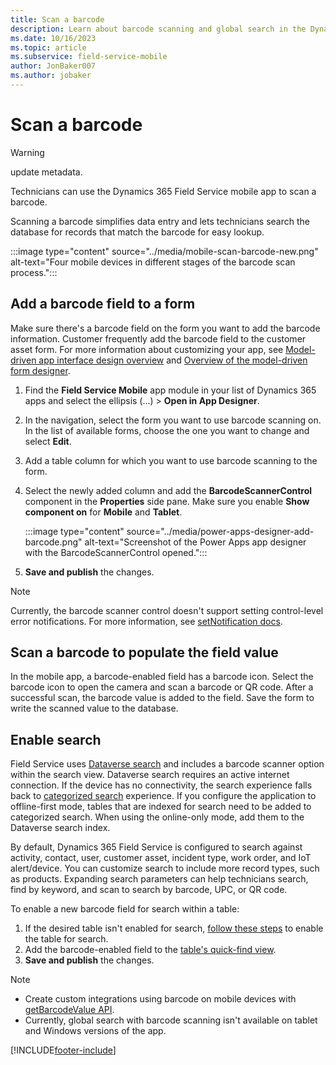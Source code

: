 ```yaml
---
title: Scan a barcode
description: Learn about barcode scanning and global search in the Dynamics 365 Field Service mobile app.
ms.date: 10/16/2023
ms.topic: article
ms.subservice: field-service-mobile
author: JonBaker007
ms.author: jobaker
---
```


# Scan a barcode

> [!WARNING]
> update metadata.

Technicians can use the Dynamics 365 Field Service mobile app to scan a barcode.

Scanning a barcode simplifies data entry and lets technicians search the database for records that match the barcode for easy lookup.

:::image type="content" source="../media/mobile-scan-barcode-new.png" alt-text="Four mobile devices in different stages of the barcode scan process.":::

## Add a barcode field to a form

Make sure there's a barcode field on the form you want to add the barcode information. Customer frequently add the barcode field to the customer asset form. For more information about customizing your app, see [Model-driven app interface design overview](/power-apps/maker/model-driven-apps/app-interface-design-overview) and [Overview of the model-driven form designer](/power-apps/maker/model-driven-apps/form-designer-overview).

1. Find the **Field Service Mobile** app module in your list of Dynamics 365 apps and select the ellipsis (&hellip;) > **Open in App Designer**.

1. In the navigation, select the form you want to use barcode scanning on. In the list of available forms, choose the one you want to change and select **Edit**.

1. Add a table column for which you want to use barcode scanning to the form.

1. Select the newly added column and add the **BarcodeScannerControl** component in the **Properties** side pane. Make sure you enable **Show component on** for **Mobile** and **Tablet**.

   :::image type="content" source="../media/power-apps-designer-add-barcode.png" alt-text="Screenshot of the Power Apps app designer with the BarcodeScannerControl opened.":::

1. **Save and publish** the changes.

> [!NOTE]
> Currently, the barcode scanner control doesn't support setting control-level error notifications. For more information, see [setNotification docs](/power-apps/developer/model-driven-apps/clientapi/reference/controls/setnotification).

## Scan a barcode to populate the field value

In the mobile app, a barcode-enabled field has a barcode icon. Select the barcode icon to open the camera and scan a barcode or QR code. After a successful scan, the barcode value is added to the field. Save the form to write the scanned value to the database.

## Enable search

Field Service uses [Dataverse search](/powerapps/mobile/relevance-search-mobile) and includes a barcode scanner option within the search view. Dataverse search requires an active internet connection. If the device has no connectivity, the search experience falls back to [categorized search](/powerapps/user/quick-find) experience. If you configure the application to offline-first mode, tables that are indexed for search need to be added to categorized search. When using the online-only mode, add them to the Dataverse search index.

By default, Dynamics 365 Field Service is configured to search against activity, contact, user, customer asset, incident type, work order, and IoT alert/device. You can customize search to include more record types, such as products. Expanding search parameters can help technicians search, find by keyword, and scan to search by barcode, UPC, or QR code.

To enable a new barcode field for search within a table:

1. If the desired table isn't enabled for search, [follow these steps](/power-platform/admin/configure-relevance-search-organization#select-tables-for-dataverse-search) to enable the table for search. 
2. Add the barcode-enabled field to the [table's quick-find view](/power-platform/admin/configure-relevance-search-organization#select-searchable-fields-and-filters-for-each-table).
3. **Save and publish** the changes.

> [!NOTE]
>
> - Create custom integrations using barcode on mobile devices with [getBarcodeValue API](/power-apps/developer/model-driven-apps/clientapi/reference/xrm-device/getbarcodevalue).
> - Currently, global search with barcode scanning isn't available on tablet and Windows versions of the app.

[!INCLUDE[footer-include](../../includes/footer-banner.md)]

